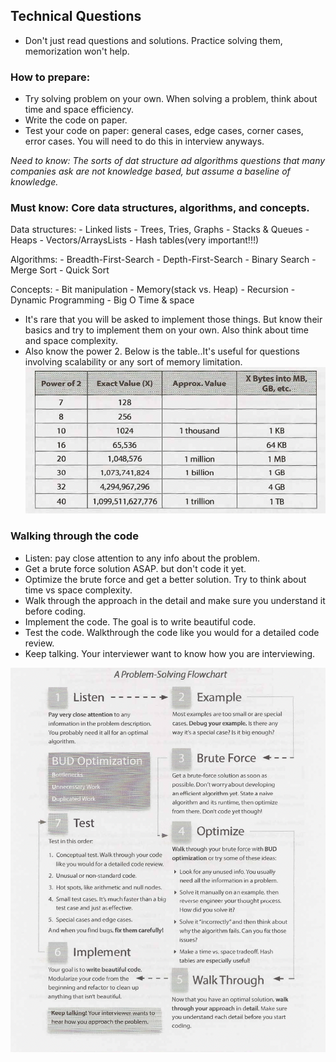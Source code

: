 ## Technical Questions


* Don't just read questions and solutions. Practice solving them, memorization won't help. 

### How to prepare:
* Try solving problem on your own. When solving a problem, think about time and space efficiency. 
* Write the code on paper.
* Test your code on paper: general cases, edge cases, corner cases, error cases. You will need to do this in interview anyways. 

*Need to know: The sorts of dat structure ad algorithms questions that many companies ask are not knowledge based, but assume a baseline of knowledge.*

### Must know: Core data structures, algorithms, and concepts. 

Data structures:
    - Linked lists
    - Trees, Tries, Graphs
    - Stacks & Queues
    - Heaps
    - Vectors/ArraysLists
    - Hash tables(very important!!!)

Algorithms:
    - Breadth-First-Search
    - Depth-First-Search
    - Binary Search
    - Merge Sort
    - Quick Sort

Concepts:
    - Bit manipulation
    - Memory(stack vs. Heap)
    - Recursion
    - Dynamic Programming
    - Big O Time & space


* It's rare that you will be asked to implement those things. But know their basics and try to implement them on your own. Also think about time and space complexity.
* Also know the power 2. Below is the table..It's useful for questions involving scalability or any sort of memory limitation.
![imahe](../images/power2.png)

### Walking through the code

* Listen: pay close attention to any info about the problem. 
* Get a brute force solution ASAP. but don't code it yet. 
* Optimize the brute force and get a better solution. Try to think about time vs space complexity. 
* Walk through the approach in the detail and make sure you understand it before coding. 
* Implement the code. The goal is to write beautiful code. 
* Test the code. Walkthrough the code like you would for a detailed code review. 
* Keep talking. Your interviewer want to know how you are interviewing. 

![image](../images/walk.png)